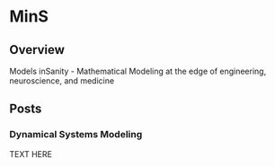 # MinS

## Overview
Models inSanity - Mathematical Modeling at the edge of engineering, neuroscience, and medicine

## Posts

### Dynamical Systems Modeling

TEXT HERE
